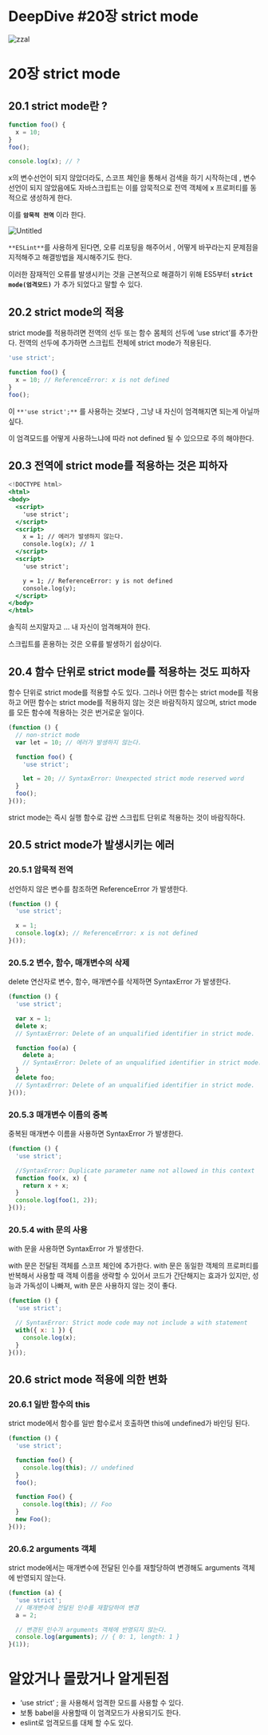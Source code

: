 # DeepDive #20장 strict mode

![zzal](https://user-images.githubusercontent.com/34502254/158063911-61dcc3ba-d2fd-44c4-9947-50e269ee1dbb.jpg)

# 20장 strict mode

## 20.1 strict mode란 ?

```jsx
function foo() {
  x = 10;
}
foo();

console.log(x); // ?
```

x의 변수선언이 되지 않았더라도, 스코프 체인을 통해서 검색을 하기 시작하는데 , 변수 선언이 되지 않았음에도 자바스크립트는 이를 암묵적으로 전역 객체에 x 프로퍼티를 동적으로 생성하게 한다.

이를 **`암묵적 전역`** 이라 한다.

![Untitled](https://user-images.githubusercontent.com/34502254/158063918-1a7aac16-ab38-4255-8373-af53f7a3b2c6.png)

`**ESLint**`를 사용하게 된다면, 오류 리포팅을 해주어서 , 어떻게 바꾸라는지 문제점을 지적해주고 해결방법을 제시해주기도 한다.

이러한 잠재적인 오류를 발생시키는 것을 근본적으로 해결하기 위해 ES5부터 **`strict mode(엄격모드)`** 가 추가 되었다고 말할 수 있다.

## 20.2 strict mode의 적용

strict mode를 적용하려면 전역의 선두 또는 함수 몸체의 선두에 ‘use strict’를 추가한다. 전역의 선두에 추가하면 스크립트 전체에 strict mode가 적용된다.

```jsx
'use strict';

function foo() {
  x = 10; // ReferenceError: x is not defined
}
foo();
```

이 `**'use strict';**` 를 사용하는 것보다 , 그냥 내 자신이 엄격해지면 되는게 아닐까 싶다. 

이 엄격모드를 어떻게 사용하느냐에 따라 not defined 될 수 있으므로 주의 해야한다.

## 20.3 전역에 strict mode를 적용하는 것은 피하자

```jsx
<!DOCTYPE html>
<html>
<body>
  <script>
    'use strict';
  </script>
  <script>
    x = 1; // 에러가 발생하지 않는다.
    console.log(x); // 1
  </script>
  <script>
    'use strict';

    y = 1; // ReferenceError: y is not defined
    console.log(y);
  </script>
</body>
</html>
```

솔직히 쓰지말자고 ... 내 자신이 엄격해져야 한다.

스크립트를 혼용하는 것은 오류를 발생하기 쉽상이다.

## 20.4 함수 단위로 strict mode를 적용하는 것도 피하자

함수 단위로 strict mode를 적용할 수도 있다. 그러나 어떤 함수는 strict mode를 적용하고 어떤 함수는 strict mode를 적용하지 않는 것은 바람직하지 않으며, strict mode를 모든 함수에 적용하는 것은 번거로운 일이다.

```jsx
(function () {
  // non-strict mode
  var lеt = 10; // 에러가 발생하지 않는다.

  function foo() {
    'use strict';

    let = 20; // SyntaxError: Unexpected strict mode reserved word
  }
  foo();
}());
```

strict mode는 즉시 실행 함수로 감싼 스크립트 단위로 적용하는 것이 바람직하다.

## 20.5 strict mode가 발생시키는 에러

### 20.5.1 암묵적 전역

선언하지 않은 변수를 참조하면 ReferenceError 가 발생한다.

```jsx
(function () {
  'use strict';

  x = 1;
  console.log(x); // ReferenceError: x is not defined
}());
```

### 20.5.2 변수, 함수, 매개변수의 삭제

delete 연산자로 변수, 함수, 매개변수를 삭제하면 SyntaxError 가 발생한다.

```jsx
(function () {
  'use strict';

  var x = 1;
  delete x;
  // SyntaxError: Delete of an unqualified identifier in strict mode.

  function foo(a) {
    delete a;
    // SyntaxError: Delete of an unqualified identifier in strict mode.
  }
  delete foo;
  // SyntaxError: Delete of an unqualified identifier in strict mode.
}());
```

### 20.5.3 매개변수 이름의 중복

중복된 매개변수 이름을 사용하면 SyntaxError 가 발생한다.

```jsx
(function () {
  'use strict';

  //SyntaxError: Duplicate parameter name not allowed in this context
  function foo(x, x) {
    return x + x;
  }
  console.log(foo(1, 2));
}());
```

### 20.5.4 with 문의 사용

with 문을 사용하면 SyntaxError 가 발생한다.

with 문은 전달된 객체를 스코프 체인에 추가한다. with 문은 동일한 객체의 프로퍼티를 반복해서 사용할 때 객체 이름을 생략할 수 있어서 코드가 간단해지는 효과가 있지만, 성능과 가독성이 나빠져, with 문은 사용하지 않는 것이 좋다.

```jsx
(function () {
  'use strict';

  // SyntaxError: Strict mode code may not include a with statement
  with({ x: 1 }) {
    console.log(x);
  }
}());
```

## 20.6 strict mode 적용에 의한 변화

### 20.6.1 일반 함수의 this

strict mode에서 함수를 일반 함수로서 호출하면 this에 undefined가 바인딩 된다.

```jsx
(function () {
  'use strict';

  function foo() {
    console.log(this); // undefined
  }
  foo();

  function Foo() {
    console.log(this); // Foo
  }
  new Foo();
}());
```

### 20.6.2 arguments 객체

strict mode에서는 매개변수에 전달된 인수를 재할당하여 변경해도 arguments 객체에 반영되지 않는다.

```jsx
(function (a) {
  'use strict';
  // 매개변수에 전달된 인수를 재할당하여 변경
  a = 2;

  // 변경된 인수가 arguments 객체에 반영되지 않는다.
  console.log(arguments); // { 0: 1, length: 1 }
}(1));
```

# 알았거나 몰랐거나 알게된점

- ‘use strict’ ; 을 사용해서 엄격한 모드를 사용할 수 있다.
- 보통 babel을 사용할때 이 엄격모드가 사용되기도 한다.
- eslint로 엄격모드를 대체 할 수도 있다.

